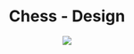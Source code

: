 <div align="center">

<h1> Chess - Design </h1>

<img align="center" src="https://raw.githubusercontent.com/acenelio/chess-system-design/master/chess-system-design.png">

</div>
